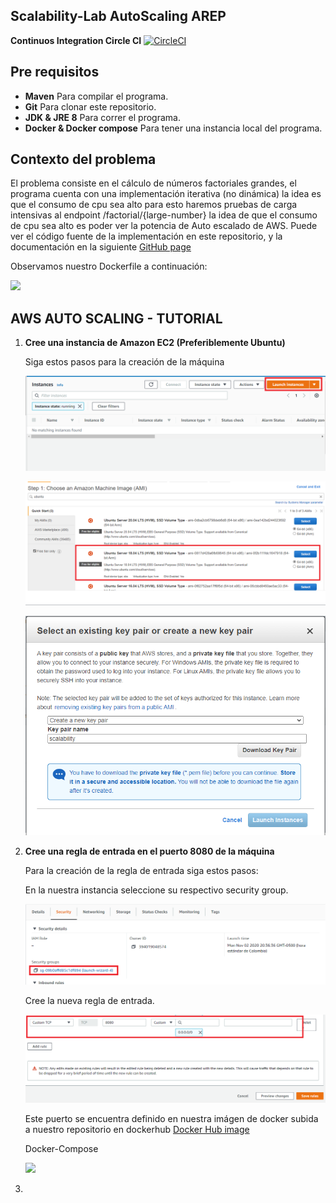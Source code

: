 ## Scalability-Lab AutoScaling AREP

**Continuos Integration Circle CI**  [![CircleCI](https://circleci.com/gh/AlejandroBohal/AWS-SCALABILITY-LAB.svg?style=svg)](https://circleci.com/gh/AWS-SCALABILITY-LAB)

## Pre requisitos

* **Maven** Para compilar el programa.
* **Git** Para clonar este repositorio.
* **JDK & JRE 8** Para correr el programa.
* **Docker & Docker compose** Para tener una instancia local del programa. 

## Contexto del problema

El problema consiste en el cálculo de números factoriales grandes, el programa cuenta con una implementación iterativa (no dinámica) la idea es que el consumo de cpu sea alto para esto haremos pruebas de carga intensivas al endpoint /factorial/{large-number} la idea de que el consumo de cpu sea alto es poder ver la potencia de Auto escalado de AWS. Puede ver el código fuente de la implementación en este repositorio, y la documentación en la siguiente [GitHub page](https://alejandrobohal.github.io/AWS-SCALABILITY-LAB/) 

Observamos nuestro Dockerfile a continuación:

![](https://media.discordapp.net/attachments/352624122301513730/773289501698555944/unknown.png?width=1026&height=433)

## AWS AUTO SCALING - TUTORIAL

1. **Cree una instancia de Amazon EC2 (Preferiblemente Ubuntu)**

    Siga estos pasos para  la creación de la máquina
    
    ![](/img/1.png)
    
    ![](/img/2.png)
    
    ![](/img/3.png)
    
2. **Cree una regla de entrada en el puerto 8080 de la máquina**

    Para la creación de la regla de entrada siga estos pasos:
    
    En la nuestra instancia seleccione su respectivo security group.
    
    ![](/img/4.png)
    
    Cree la nueva regla de entrada.
    
    ![](/img/5.png)
    
    Este puerto se encuentra definido en nuestra imágen de docker subida a nuestro repositorio en dockerhub [Docker Hub image](https://hub.docker.com/layers/elcostalitoalegre/scalability/factorial/images/sha256-fa9d524f75ab74d66039183f9e1a0040b66cf3f3f54d7c4b548b10b9517efa2a?context=repo)
    
    Docker-Compose
    
    ![](https://media.discordapp.net/attachments/352624122301513730/773290556096905216/unknown.png?width=822&height=475)
    
3. 
